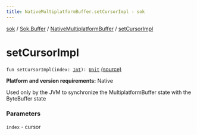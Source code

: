 ```yaml
---
title: NativeMultiplatformBuffer.setCursorImpl - sok
---
```


[sok](../../index.html) / [Sok.Buffer](../index.html) / [NativeMultiplatformBuffer](index.html) / [setCursorImpl](./set-cursor-impl.html)

# setCursorImpl

`fun setCursorImpl(index: `[`Int`](https://kotlinlang.org/api/latest/jvm/stdlib/kotlin/-int/index.html)`): `[`Unit`](https://kotlinlang.org/api/latest/jvm/stdlib/kotlin/-unit/index.html) [(source)](https://github.com/SeekDaSky/Sok/tree/master/native/sok-native-linux/src/Sok/Buffer/NativeMultiplatformBuffer.kt#L266)

**Platform and version requirements:** Native

Used only by the JVM to synchronize the MultiplatformBuffer state with the ByteBuffer state

### Parameters

`index` - cursor